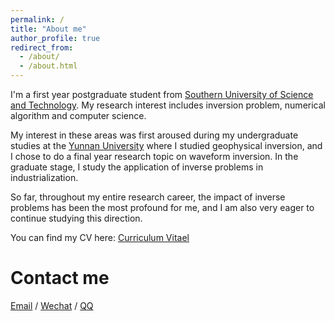 ```yaml
---
permalink: /
title: "About me"
author_profile: true
redirect_from: 
  - /about/
  - /about.html
---
```


I'm a first year postgraduate student from [Southern University of Science and Technology](https://www.sustech.edu.cn/). My research interest includes inversion problem, numerical algorithm and computer science.

My interest in these areas was first aroused during my undergraduate studies at the [Yunnan University](https://www.ynu.edu.cn/) where I studied geophysical inversion, and I chose to do a final year research topic on waveform inversion. In the graduate stage, I study the application of inverse problems in industrialization. 

So far, throughout my entire research career, the impact of inverse problems has been the most profound for me, and I am also very eager to continue studying this direction.

You can find my CV here: [Curriculum Vitael](../assets/CV_mine.pdf)

Contact me
======
[Email](../assets/email.md) / [Wechat](../assets/wechat.md) / [QQ](../assets/qq.md)
